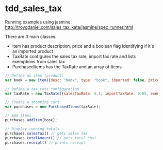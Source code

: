 tdd_sales_tax
=============

Running examples using jasmine:
http://troygdaniel.com/sales_tax_kata/jasmine/spec_runner.html

There are 3 main classes.  
- Item has product description, price and a boolean flag identifying if it's an imported product
- TaxRate configures the sales tax rate, import tax rate and lists exemptions from sales tax
- PurchasedItems has the TaxRate and an array of Items

```javascript
// Define an item (product)
var book = new Item({desc: "book", type: "book", imported: false, price: 12.49});

// Define a tax rate configuration
var taxRate = new TaxRate({salesTaxRate: 0.1, importTaxRate: 0.05, exemptions: ["book", "food", "medical"]});

// Create a shopping cart
var purchases = new PurchasedItems(taxRate);

// Add items 
purchases.addItem(book);

// Display running totals
purchases.salesTax() // gets sales tax
purchases.totalAmount() // gets total cost
purchases.receipt() // prints receipt

